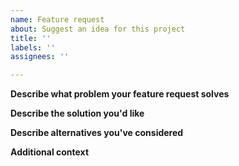 ```yaml
---
name: Feature request
about: Suggest an idea for this project
title: ''
labels: ''
assignees: ''

---
```


**Describe what problem your feature request solves**
<!--
A clear and concise description of what the problem is
-->

**Describe the solution you'd like**
<!--
A clear and concise description of what you want to happen.
-->

**Describe alternatives you've considered**
<!--
A clear and concise description of any alternative solutions or features you've considered.
-->

**Additional context**
<!--
Add any other context or screenshots about the feature request here.
-->
